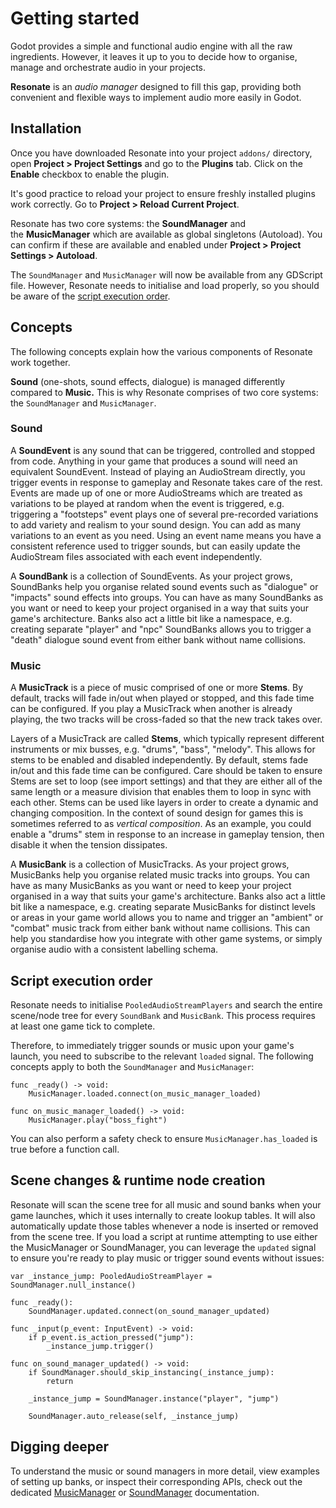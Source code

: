 # Getting started

Godot provides a simple and functional audio engine with all the raw ingredients. However, it leaves it up to you to decide how to organise, manage and orchestrate audio in your projects.

**Resonate** is an *audio manager* designed to fill this gap, providing both convenient and flexible ways to implement audio more easily in Godot. 

## Installation

Once you have downloaded Resonate into your project `addons/` directory, open **Project > Project Settings** and go to the **Plugins** tab. Click on the **Enable** checkbox to enable the plugin.

It's good practice to reload your project to ensure freshly installed plugins work correctly. Go to **Project > Reload Current Project**.

Resonate has two core systems: the **SoundManager** and the **MusicManager** which are available as global singletons (Autoload). You can confirm if these are available and enabled under **Project > Project Settings > Autoload**.

The `SoundManager` and `MusicManager` will now be available from any GDScript file. However, Resonate needs to initialise and load properly, so you should be aware of the [script execution order](#script-execution-order).

## Concepts

The following concepts explain how the various components of Resonate work together.

**Sound** (one-shots, sound effects, dialogue) is managed differently compared to **Music.** This is why Resonate comprises of two core systems: the `SoundManager` and `MusicManager`.

### Sound

A **SoundEvent** is any sound that can be triggered, controlled and stopped from code. Anything in your game that produces a sound will need an equivalent SoundEvent. Instead of playing an AudioStream directly, you trigger events in response to gameplay and Resonate takes care of the rest. Events are made up of one or more AudioStreams which are treated as variations to be played at random when the event is triggered, e.g. triggering a "footsteps" event plays one of several pre-recorded variations to add variety and realism to your sound design. You can add as many variations to an event as you need. Using an event name means you have a consistent reference used to trigger sounds, but can easily update the AudioStream files associated with each event independently.

A **SoundBank** is a collection of SoundEvents. As your project grows, SoundBanks help you organise related sound events such as "dialogue" or "impacts" sound effects into groups. You can have as many SoundBanks as you want or need to keep your project organised in a way that suits your game's architecture. Banks also act a little bit like a namespace, e.g. creating separate "player" and "npc" SoundBanks allows you to trigger a "death" dialogue sound event from either bank without name collisions.

### Music

A **MusicTrack** is a piece of music comprised of one or more **Stems**. By default, tracks will fade in/out when played or stopped, and this fade time can be configured. If you play a MusicTrack when another is already playing, the two tracks will be cross-faded so that the new track takes over.

Layers of a MusicTrack are called **Stems**, which typically represent different instruments or mix busses, e.g. "drums", "bass", "melody". This allows for stems to be enabled and disabled independently. By default, stems fade in/out and this fade time can be configured. Care should be taken to ensure Stems are set to loop (see import settings) and that they are either all of the same length or a measure division that enables them to loop in sync with each other. Stems can be used like layers in order to create a dynamic and changing composition. In the context of sound design for games this is sometimes referred to as *vertical composition*. As an example, you could enable a "drums" stem in response to an increase in gameplay tension, then disable it when the tension dissipates.

A **MusicBank** is a collection of MusicTracks. As your project grows, MusicBanks help you organise related music tracks into groups. You can have as many MusicBanks as you want or need to keep your project organised in a way that suits your game's architecture. Banks also act a little bit like a namespace, e.g. creating separate MusicBanks for distinct levels or areas in your game world allows you to name and trigger an "ambient" or "combat" music track from either bank without name collisions. This can help you standardise how you integrate with other game systems, or simply organise audio with a consistent labelling schema.

## Script execution order

Resonate needs to initialise `PooledAudioStreamPlayers` and search the entire scene/node tree for every `SoundBank` and `MusicBank`. This process requires at least one game tick to complete.

Therefore, to immediately trigger sounds or music upon your game's launch, you need to subscribe to the relevant `loaded` signal. The following concepts apply to both the `SoundManager` and `MusicManager`:

```GDScript
func _ready() -> void:
	MusicManager.loaded.connect(on_music_manager_loaded)
	
func on_music_manager_loaded() -> void:
	MusicManager.play("boss_fight")
```

You can also perform a safety check to ensure `MusicManager.has_loaded` is true before a function call.

## Scene changes & runtime node creation

Resonate will scan the scene tree for all music and sound banks when your game launches, which it uses internally to create lookup tables. It will also automatically update those tables whenever a node is inserted or removed from the scene tree. If you load a script at runtime attempting to use either the MusicManager or SoundManager, you can leverage the `updated` signal to ensure you're ready to play music or trigger sound events without issues:

```GDScript
var _instance_jump: PooledAudioStreamPlayer = SoundManager.null_instance()

func _ready():
	SoundManager.updated.connect(on_sound_manager_updated)

func _input(p_event: InputEvent) -> void:
	if p_event.is_action_pressed("jump"):
		_instance_jump.trigger()

func on_sound_manager_updated() -> void:
	if SoundManager.should_skip_instancing(_instance_jump):
		return
	
	_instance_jump = SoundManager.instance("player", "jump")

	SoundManager.auto_release(self, _instance_jump)
```

## Digging deeper

To understand the music or sound managers in more detail, view examples of setting up banks, or inspect their corresponding APIs, check out the dedicated [MusicManager](music-manager.md) or [SoundManager](sound-manager.md) documentation.

